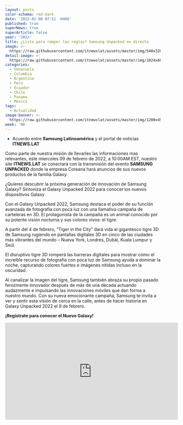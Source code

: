 ```yaml
---
layout: posts
color-schema: red-dark
date: '2022-02-08 07:51 -0400'
published: true
superNews: true
superArticle: false
year: '2022'
title: ¿Listo para romper las reglas? Samsung Unpacked en directo
image: >-
  https://raw.githubusercontent.com/itnewslat/assets/master/img/540x320/Samsung-Unpacked-p.jpg
detail-image: >-
  https://raw.githubusercontent.com/itnewslat/assets/master/img/1024x680/Samsung-Unpacked-g.jpg
categories:
  - Venezuela
  - Colombia
  - Argentina
  - Perú
  - Ecuador
  - Chile
  - Panama
  - Mexico
tags:
  - Actualidad
image-banner: >-
  https://raw.githubusercontent.com/itnewslat/assets/master/img/1200x450/Samsung-Unpacked.jpg
week: '06'
---
```

- Acuerdo entre **Samsung Latinoamérica** y el portal de noticias **ITNEWS.LAT**

Como parte de nuestra misión de llevarles las informaciones mas relevantes, este miercoles 09 de febrero de 2022, a 10:00AM EST, nuestro site **ITNEWS.LAT** se conectará con la transmisión del evento **SAMSUNG UNPACKED** donde la empresa Coreana hará anuncios de sus nuevos productos de la familia Galaxy.

¿Quieres descubrir la próxima generación de innovación de Samsung Galaxy? Sintoniza el Galaxy Unpacked 2022 para conocer los nuevos dispositivos Galaxy

Con el Galaxy Unpacked 2022, Samsung destaca el poder de su función avanzada de fotografía con poca luz con una llamativa campaña de carteleras en 3D. El protagonista de la campaña es un animal conocido por su potente visión nocturna y sus colores vivos: el tigre.

A partir del 4 de febrero, “Tiger in the City” dará vida al gigantesco tigre 3D de Samsung rugiendo en pantallas digitales 3D en cinco de las ciudades más vibrantes del mundo – Nueva York, Londres, Dubái, Kuala Lumpur y Seúl.

El disruptivo tigre 3D romperá las barreras digitales para mostrar cómo el increíble recurso de fotografía con poca luz de Samsung ayuda a dominar la noche, capturando colores fuertes e imágenes nítidas incluso en la oscuridad.

Al canalizar la imagen del tigre, Samsung también abraza su propio pasado ferozmente innovador después de más de una década actuando audazmente e impulsando las innovaciones móviles que dan forma a nuestro mundo. Con su nueva emocionante campaña, Samsung te invita a ver y sentir esta visión de cerca en la calle, antes de hacer historia en Galaxy Unpacked 2022 el 9 de febrero.

**¡Regístrate para conocer el Nuevo Galaxy!** 

<iframe width="560" height="315" src="https://www.youtube.com/embed/KpTBm_fg-Wk" title="YouTube video player" frameborder="0" allow="accelerometer; autoplay; clipboard-write; encrypted-media; gyroscope; picture-in-picture" allowfullscreen></iframe>